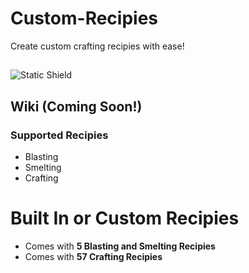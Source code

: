 # Custom-Recipies
Create custom crafting recipies with ease!

##
![Static Shield](https://img.shields.io/badge/download-v0.1-blue)
  
  
  
## Wiki (Coming Soon!)

### Supported Recipies
- Blasting
- Smelting
- Crafting

# Built In or Custom Recipies
- Comes with **5 Blasting and Smelting Recipies**
- Comes with **57 Crafting Recipies** 
